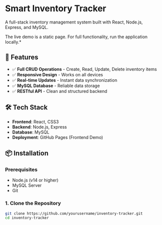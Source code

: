 # Smart Inventory Tracker

A full-stack inventory management system built with React, Node.js, Express, and MySQL.

The live demo is a static page. For full functionality, run the application locally.*

## 🚀 Features

- ✅ **Full CRUD Operations** - Create, Read, Update, Delete inventory items
- ✅ **Responsive Design** - Works on all devices
- ✅ **Real-time Updates** - Instant data synchronization
- ✅ **MySQL Database** - Reliable data storage
- ✅ **RESTful API** - Clean and structured backend

## 🛠 Tech Stack

- **Frontend**: React, CSS3
- **Backend**: Node.js, Express
- **Database**: MySQL
- **Deployment**: GitHub Pages (Frontend Demo)

## 📦 Installation

### Prerequisites
- Node.js (v14 or higher)
- MySQL Server
- Git

### 1. Clone the Repository
```bash
git clone https://github.com/yourusername/inventory-tracker.git
cd inventory-tracker
